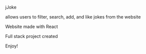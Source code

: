 jJoke

allows users to filter, search, add, and like jokes from the website

Website made with React 

Full stack project created 

Enjoy!


